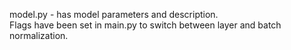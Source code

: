 model.py - has model parameters and description.   
Flags have been set in main.py to switch between layer and batch normalization.  
